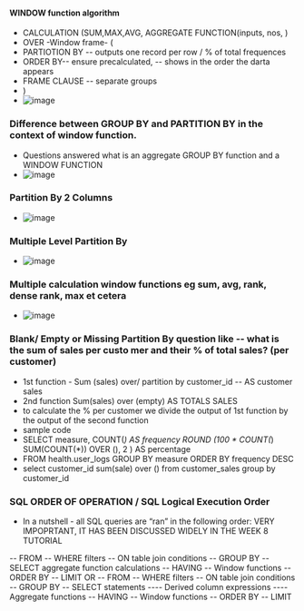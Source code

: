 #### WINDOW function algorithm
- CALCULATION (SUM,MAX,AVG, AGGREGATE FUNCTION(inputs, nos, )
- OVER -Window frame- (
- PARTIOTION BY -- outputs one record per row / % of total frequences
- ORDER BY-- ensure precalculated, -- shows in the order the darta appears
- FRAME CLAUSE -- separate groups
- )
- ![image](https://github.com/samkibe/My-Serious-SQL-encounter-pros-and-cons/assets/25104443/6d806ef4-f967-4361-9ec8-aac1a4e9fe49)


### Difference between GROUP BY and PARTITION BY in the context of window function.
  
- Questions answered what is an aggregate GROUP BY function and a WINDOW FUNCTION
- ![image](https://github.com/samkibe/My-Serious-SQL-encounter-pros-and-cons/assets/25104443/8676cdcf-0518-4464-a081-df15144f10e8)

###  Partition By 2 Columns
-  ![image](https://github.com/samkibe/My-Serious-SQL-encounter-pros-and-cons/assets/25104443/7032fb44-e020-4da8-97be-07d8c4382696)

###  Multiple Level Partition By
- ![image](https://github.com/samkibe/My-Serious-SQL-encounter-pros-and-cons/assets/25104443/78399f31-1cc6-4471-a002-1759fc97b694)
  
### Multiple calculation window functions eg sum, avg, rank, dense rank, max et cetera
- ![image](https://github.com/samkibe/My-Serious-SQL-encounter-pros-and-cons/assets/25104443/20da3c4c-7ab7-4a5c-861a-47063ef43211)

### Blank/ Empty or Missing Partition By question like -- what is the sum of sales per custo mer and their % of total sales? (per customer)
- 1st function - Sum (sales) over/ partition by customer_id -- AS customer sales
- 2nd function Sum(sales) over (empty) AS TOTALS SALES
- to calculate the % per customer we divide the output of 1st function by the output of the second function
- sample code
- SELECT measure, COUNT(*) AS frequency ROUND (100 * COUNT(*) SUM(COUNT(*)) OVER (),  2  ) AS percentage
- FROM health.user_logs GROUP BY measure ORDER BY frequency DESC
- select customer_id sum(sale) over () from customer_sales group by customer_id
  
### SQL ORDER OF OPERATION / SQL Logical Execution Order

- In a nutshell - all SQL queries are “ran” in the following order: VERY IMPOPRTANT, IT HAS BEEN DISCUSSED WIDELY IN THE WEEK 8 TUTORIAL

-- FROM
-- WHERE filters
-- ON table join conditions
-- GROUP BY
-- SELECT aggregate function calculations
-- HAVING
-- Window functions
-- ORDER BY
-- LIMIT
OR 
-- FROM
-- WHERE filters
-- ON table join conditions
-- GROUP BY
-- SELECT statements
---- Derived column expressions
---- Aggregate functions
-- HAVING
-- Window functions
-- ORDER BY
-- LIMIT
